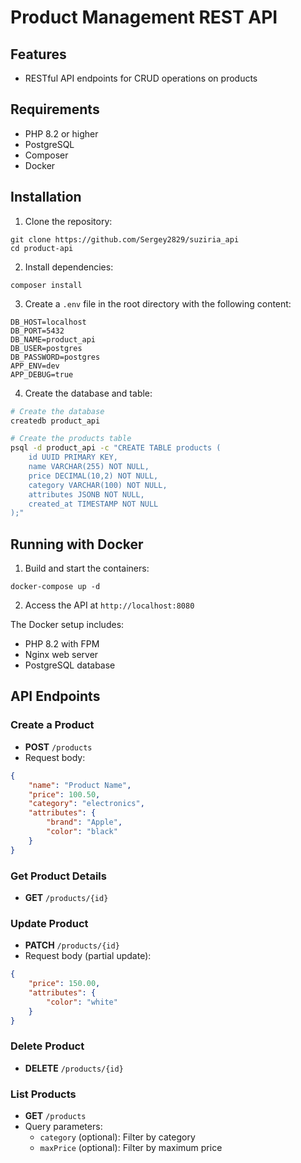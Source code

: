 # Product Management REST API

## Features

- RESTful API endpoints for CRUD operations on products
 
## Requirements

- PHP 8.2 or higher
- PostgreSQL
- Composer
- Docker  

## Installation

1. Clone the repository:
``` 
git clone https://github.com/Sergey2829/suziria_api
cd product-api
```

2. Install dependencies:
```
composer install
```

3. Create a `.env` file in the root directory with the following content:
```
DB_HOST=localhost
DB_PORT=5432
DB_NAME=product_api
DB_USER=postgres
DB_PASSWORD=postgres
APP_ENV=dev
APP_DEBUG=true
```

4. Create the database and table:
```bash
# Create the database
createdb product_api

# Create the products table
psql -d product_api -c "CREATE TABLE products (
    id UUID PRIMARY KEY,
    name VARCHAR(255) NOT NULL,
    price DECIMAL(10,2) NOT NULL,
    category VARCHAR(100) NOT NULL,
    attributes JSONB NOT NULL,
    created_at TIMESTAMP NOT NULL
);"
```

## Running with Docker

1. Build and start the containers:
```
docker-compose up -d
```

2. Access the API at `http://localhost:8080`

The Docker setup includes:
- PHP 8.2 with FPM
- Nginx web server
- PostgreSQL database

## API Endpoints

### Create a Product
- **POST** `/products`
- Request body:
```json
{
    "name": "Product Name",
    "price": 100.50,
    "category": "electronics",
    "attributes": {
        "brand": "Apple",
        "color": "black"
    }
}
```

### Get Product Details
- **GET** `/products/{id}`

### Update Product
- **PATCH** `/products/{id}`
- Request body (partial update):
```json
{
    "price": 150.00,
    "attributes": {
        "color": "white"
    }
}
```

### Delete Product
- **DELETE** `/products/{id}`

### List Products
- **GET** `/products`
- Query parameters:
  - `category` (optional): Filter by category
  - `maxPrice` (optional): Filter by maximum price

 